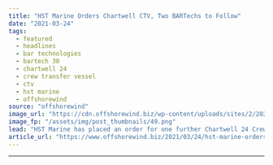 ```yaml
---
title: "HST Marine Orders Chartwell CTV, Two BARTechs to Follow"
date: "2021-03-24"
tags: 
  - featured
  - headlines
  - bar technologies
  - bartech 30
  - chartwell 24
  - crew transfer vessel
  - ctv
  - hst marine
  - offshorewind
source: "offshorewind"
image_url: "https://cdn.offshorewind.biz/wp-content/uploads/sites/2/2021/03/24102503/HST-Marine.png"
image_fp: "/assets/img/post_thumbnails/49.png"
lead: "HST Marine has placed an order for one further Chartwell 24 Crew Transfer Vessel"
article_url: "https://www.offshorewind.biz/2021/03/24/hst-marine-orders-chartwell-ctv-two-bartechs-to-follow/"
---
```


---
